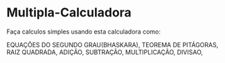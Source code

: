 # Multipla-Calculadora
Faça calculos simples usando esta calculadora como:

EQUAÇÕES DO SEGUNDO GRAU(BHASKARA),
TEOREMA DE PITÁGORAS,
RAIZ QUADRADA,
ADIÇÃO,
SUBTRAÇÃO,
MULTIPLICAÇÃO,
DIVISAO,
